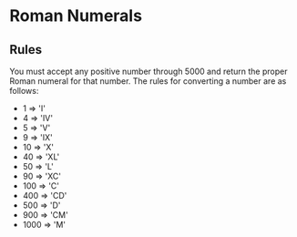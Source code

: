 # Roman Numerals

## Rules

You must accept any positive number through 5000 and return the proper Roman numeral for that number. The rules for converting a number are as follows:  

* 1    => 'I'
* 4    => 'IV'
* 5    => 'V'
* 9    => 'IX'
* 10   => 'X'
* 40   => 'XL'
* 50   => 'L'
* 90   => 'XC'
* 100  => 'C'
* 400  => 'CD'
* 500  => 'D'
* 900  => 'CM'
* 1000 => 'M'
